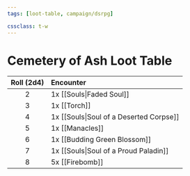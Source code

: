 ```yaml
---
tags: [loot-table, campaign/dsrpg]

cssclass: t-w
---
```

# Cemetery of Ash Loot Table

| Roll (2d4) | Encounter |
| :--: | :-------- |
|2 | 1x [[Souls\|Faded Soul]] |
|3 | 1x [[Torch]] |
|4 | 1x [[Souls\|Soul of a Deserted Corpse]] |
|5 | 1x [[Manacles]] |
|6 | 1x [[Budding Green Blossom]] |
|7 | 1x [[Souls\|Soul of a Proud Paladin]] |
|8 | 5x [[Firebomb]] |